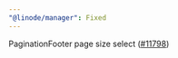 ```yaml
---
"@linode/manager": Fixed
---
```


PaginationFooter page size select ([#11798](https://github.com/linode/manager/pull/11798))
